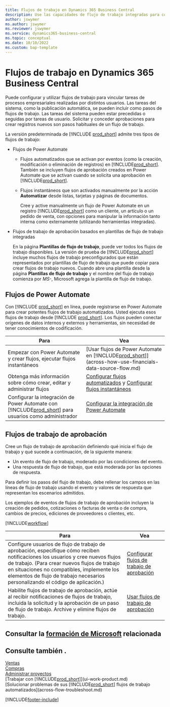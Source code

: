 ```yaml
---
title: Flujos de trabajo en Dynamics 365 Business Central
description: Use las capacidades de flujo de trabajo integradas para configurar flujos de trabajo de aprobación para complementar los flujos de trabajo automatizados basados en Power Automate. Puede configurar pasos para asignar tareas a diferentes personas como parte de las diferentes tareas del proceso empresarial.
author: jswymer
ms.author: jswymer
ms.reviewer: jswymer
ms.service: dynamics365-business-central
ms.topic: conceptual
ms.date: 10/10/2022
ms.custom: bap-template
---
```

# <a name="workflows-in-dynamics-365-business-central" />Flujos de trabajo en Dynamics 365 Business Central

Puede configurar y utilizar flujos de trabajo para vincular tareas de procesos empresariales realizadas por distintos usuarios. Las tareas del sistema, como la publicación automática, se pueden incluir como pasos de flujos de trabajo. Las tareas del sistema pueden estar precedidas o seguidas por tareas de usuario. Solicitar y conceder aprobaciones para crear registros nuevos son pasos habituales de un flujo de trabajo.

La versión predeterminada de [!INCLUDE [prod_short](includes/prod_short.md)] admite tres tipos de flujos de trabajo:
  
* Flujos de Power Automate

  * Flujos automatizados que se activan por eventos (como la creación, modificación o eliminación de registros) en [!INCLUDE[prod_short](includes/prod_short.md)]. También se incluyen flujos de aprobación creados en Power Automate que se activan cuando se solicita una aprobación en [!INCLUDE[prod_short](includes/prod_short.md)].
  * Flujos instantáneos que son activados manualmente por la acción **Automatizar** desde listas, tarjetas y páginas de documentos.

    Cree y active manualmente un flujo de Power Automate en un registro [!INCLUDE[prod_short](includes/prod_short.md)] como un cliente, un artículo o un pedido de venta, con opciones para manipular la información tanto interna como externamente (utilizando herramientas integradas).

* Flujos de trabajo de aprobación basados en plantillas de flujo de trabajo integradas

  En la página **Plantillas de flujo de trabajo**, puede ver todos los flujos de trabajo disponibles. La versión de prueba de [!INCLUDE[prod_short](includes/prod_short.md)] incluye muchos flujos de trabajo preconfigurados que están representados por plantillas de flujo de trabajo que puede copiar para crear flujos de trabajo nuevos. Cuando abre una plantilla desde la página **Plantillas de flujo de trabajo** y el nombre del flujo de trabajo comienza por *MS-*, Microsoft agrega la plantilla de flujo de trabajo.

## <a name="power-automate-flows" />Flujos de Power Automate

Con [!INCLUDE [prod_short](includes/prod_short.md)] en línea, puede registrarse en Power Automate para crear potentes flujos de trabajo automatizados. Usted ejecuta esos flujos de trabajo desde [!INCLUDE [prod_short](includes/prod_short.md)]. Los flujos pueden conectar orígenes de datos internos y externos y herramientas, sin necesidad de tener conocimientos de codificación.

|**Para** |**Vea**|
|-------|-------|
|Empezar con Power Automate y crear flujos, ejecutar flujos instantáneos|[Usar flujos de Power Automate en [!INCLUDE[prod_short](includes/prod_short.md)]](across-how-use-financials-data-source-flow.md)|
|Obtenga más información sobre cómo crear, editar y administrar flujos|[Configurar flujos automatizados](/dynamics365/business-central/dev-itpro/powerplatform/automate-workflows) y [Configurar flujos instantáneos](/dynamics365/business-central/dev-itpro/powerplatform/instant-flows)|
|Configurar la integración de Power Automate con [!INCLUDE[prod_short](includes/prod_short.md)] para usuarios como administrador|[Configurar la integración de Power Automate](/dynamics365/business-central/dev-itpro/powerplatform/power-automate-setup)|

## <a name="approval-workflows" />Flujos de trabajo de aprobación

Cree un flujo de trabajo de aprobación definiendo qué inicia el flujo de trabajo y qué sucede a continuación, de la siguiente manera:

* Un evento de flujo de trabajo, moderado por las condiciones del evento.
* Una respuesta de flujo de trabajo, que está moderada por las opciones de respuesta.

Para definir los pasos del flujo de trabajo, debe rellenar los campos en las líneas de flujo de trabajo usando el evento y valores de respuesta que representan los escenarios admitidos.

Los ejemplos de eventos de flujos de trabajo de aprobación incluyen la creación de pedidos, cotizaciones o facturas de venta o de compra, cambios de precios, ediciones de proveedores o clientes, etc.

[!INCLUDE[workflow](includes/workflow.md)]

| **Para** | **Vea** |
|--|--|
| Configure usuarios de flujo de trabajo de aprobación, especifique cómo reciben notificaciones los usuarios y cree nuevos flujos de trabajo. (Para crear nuevos flujos de trabajo en situaciones no compatibles, implemente los elementos de flujo de trabajo necesarios personalizando el código de aplicación.) | [Configurar flujos de trabajo de aprobación](across-set-up-workflows.md) |
| Habilite flujos de trabajo de aprobación, actúe al recibir notificaciones de flujos de trabajo, incluida la solicitud y la aprobación de un paso de flujo de trabajo. Archive y elimine flujos de trabajo. | [Usar flujos de trabajo de aprobación](across-use-workflows.md) |

<!--
| Integrate company data with Power Automate workflows, using both internal and external sources and events to create and automate tasks or workflows. | [Use Power Automate Flows in [!INCLUDE[prod_short](includes/prod_short.md)]](across-how-use-financials-data-source-flow.md) |-->

## <a name="see-related-microsoft-trainingtrainingmodulescreate-workflows" />Consultar la [formación de Microsoft](/training/modules/create-workflows/) relacionada

## <a name="see-also" />Consulte también .

[Ventas](sales-manage-sales.md)  
[Compras](purchasing-manage-purchasing.md)  
[Administrar proyectos](projects-manage-projects.md)  
[Trabajar con [!INCLUDE[prod_short](includes/prod_short.md)]](ui-work-product.md)  
[Solucionar problemas de sus [!INCLUDE[prod_short](includes/prod_short.md)] flujos de trabajo automatizados](across-flow-troubleshoot.md)  


[!INCLUDE[footer-include](includes/footer-banner.md)]
